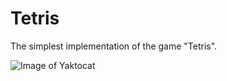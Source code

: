 # Tetris

The simplest implementation of the game "Tetris".

![Image of Yaktocat](https://user-images.githubusercontent.com/26083647/46601077-c7570500-caf4-11e8-9e00-e28f01607be3.png)
